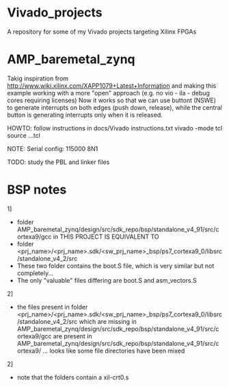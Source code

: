 Vivado_projects
===============

A repository for some of my Vivado projects targeting Xilinx FPGAs

AMP_baremetal_zynq
===============

Takig inspiration from http://www.wiki.xilinx.com/XAPP1079+Latest+Information and making this example working with a more "open" approach (e.g. no vio - ila - debug cores requiring licenses)
Now it works so that we can use buttont (NSWE) to generate interrupts on both edges (push down, release), while the central button is generating interrupts only when it is released.

HOWTO:
follow instructions in docs/Vivado instructions.txt
vivado -mode tcl source ...tcl

NOTE:
Serial config: 115000 8N1

TODO: study the PBL and linker files

BSP notes
===============

1]
  * folder AMP_baremetal_zynq/design/src/sdk_repo/bsp/standalone_v4_91/src/cortexa9/gcc in THIS PROJECT
  IS EQUIVALENT TO
  * folder <prj_name>/<prj_name>.sdk/<sw_prj_name>_bsp/ps7_cortexa9_0/libsrc/standalone_v4_2/src
  * These two folder contains the boot.S file, which is very similar but not completely...
  * The only "valuable" files differing are boot.S and asm_vectors.S

2]
  * the files present in folder <prj_name>/<prj_name>.sdk/<sw_prj_name>_bsp/ps7_cortexa9_0/libsrc/standalone_v4_2/src
  which are missing in AMP_baremetal_zynq/design/src/sdk_repo/bsp/standalone_v4_91/src/cortexa9/gcc are present in
  AMP_baremetal_zynq/design/src/sdk_repo/bsp/standalone_v4_91/src/cortexa9/ ... looks like some file directories have been mixed

2]
  * note that the folders contain a xil-crt0.s